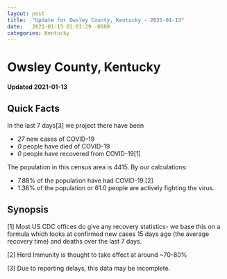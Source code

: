 ```yaml
---
layout: post
title:  "Update for Owsley County, Kentucky - 2021-01-13"
date:   2021-01-13 01:01:29 -0600
categories: Kentucky
---
```


# Owsley County, Kentucky
#### Updated 2021-01-13

## Quick Facts

In the last 7 days[3] we project there have been
- *27* new cases of COVID-19
- *0* people have died of COVID-19
- *0* people have recovered from COVID-19[1]

The population in this census area is 4415. By our calculations:
- 7.88% of the population have had COVID-19.[2]
- 1.38% of the population or 61.0 people are actively fighting the virus.

## Synopsis




[1] Most US CDC offices do give any recovery statistics- we base this on a formula which looks at confirmed new cases
15 days ago (the average recovery time) and deaths over the last 7 days.

[2] Herd Immunity is thought to take effect at around ~70-80%

[3] Due to reporting delays, this data may be incomplete.
 
    